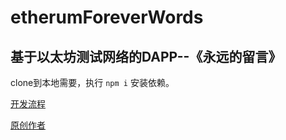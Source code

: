 # etherumForeverWords

## 基于以太坊测试网络的DAPP--《永远的留言》

clone到本地需要，执行 `npm i` 安装依赖。

[开发流程](https://blog.csdn.net/qq_33764491/article/details/80570266)

[原创作者](https://www.ldsun.com/)
